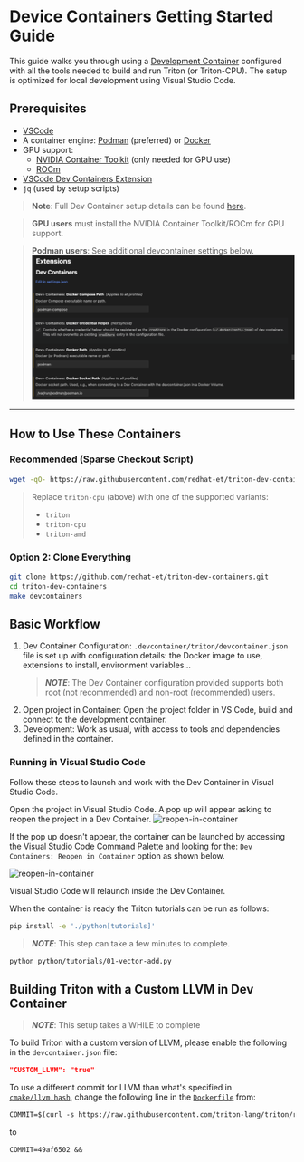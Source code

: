 # Device Containers Getting Started Guide

This guide walks you through using a [Development Container](https://containers.dev/)
configured with all the tools needed to build and run Triton (or Triton-CPU).
The setup is optimized for local development using Visual Studio Code.

## Prerequisites

- [VSCode](https://code.visualstudio.com/)
- A container engine: [Podman](https://podman.io/) (preferred) or
  [Docker](https://docs.docker.com/)
- GPU support:
  - [NVIDIA Container Toolkit](https://docs.nvidia.com/datacenter/cloud-native/container-toolkit/latest/install-guide.html)
  (only needed for GPU use)
  - [ROCm](https://rocm.docs.amd.com/projects/install-on-linux/en/latest/index.html)
- [VSCode Dev Containers Extension](https://marketplace.visualstudio.com/items?itemName=ms-vscode-remote.remote-containers)
- `jq` (used by setup scripts)

> **Note**: Full Dev Container setup details can be found
> [here](https://code.visualstudio.com/docs/devcontainers/tutorial#_prerequisites).

> **GPU users** must install the NVIDIA Container Toolkit/ROCm for GPU support.

> **Podman users**: See additional devcontainer settings below.
![settings](./gsg/images/settings.png)

---

## How to Use These Containers

### Recommended (Sparse Checkout Script)

```bash
wget -qO- https://raw.githubusercontent.com/redhat-et/triton-dev-containers/main/.devcontainer/scripts/bootstrap-devcontainer.sh | bash -s triton-cpu
```

> Replace `triton-cpu` (above) with one of the supported variants:
>
> - `triton`
> - `triton-cpu`
> - `triton-amd`

### Option 2: Clone Everything

```bash
git clone https://github.com/redhat-et/triton-dev-containers.git
cd triton-dev-containers
make devcontainers
```

## Basic Workflow

1. Dev Container Configuration: `.devcontainer/triton/devcontainer.json`
   file is set up with configuration details: the Docker image to use,
   extensions to install, environment variables...
   > **_NOTE_**: The Dev Container configuration provided supports both root
   (not recommended) and non-root (recommended) users.
2. Open project in Container: Open the project folder in VS Code, build and
   connect to the development container.
3. Development: Work as usual, with access to tools and dependencies defined
   in the container.

### Running in Visual Studio Code

Follow these steps to launch and work with the Dev Container in Visual
Studio Code.

Open the project in Visual Studio Code. A pop up will appear asking to reopen
the project in a Dev Container.
![reopen-in-container](./gsg/images/reopen-in-container.png)

If the pop up doesn't appear, the container can be launched by accessing the
Visual Studio Code Command Palette and looking for the:
`Dev Containers: Reopen in Container` option as shown below.

![reopen-in-container](./gsg/images/rebuild-container.png)

Visual Studio Code will relaunch inside the Dev Container.

When the container is ready the Triton tutorials can be run as follows:

```bash
pip install -e './python[tutorials]'
```

> **_NOTE_**: This step can take a few minutes to complete.

```bash
python python/tutorials/01-vector-add.py
```

## Building Triton with a Custom LLVM in Dev Container

> **_NOTE_**: This setup takes a WHILE to complete

To build Triton with a custom version of LLVM, please enable the following in
the `devcontainer.json` file:

```json
"CUSTOM_LLVM": "true"
```

To use a different commit for LLVM than what's specified in
[`cmake/llvm.hash`](../../cmake/llvm-hash.txt), change the following line in the
[`Dockerfile`](../triton/Dockerfile) from:

```dockerfile
COMMIT=$(curl -s https://raw.githubusercontent.com/triton-lang/triton/refs/heads/main/cmake/llvm-hash.txt) &&
```

to

```dockerfile
COMMIT=49af6502 &&
```
